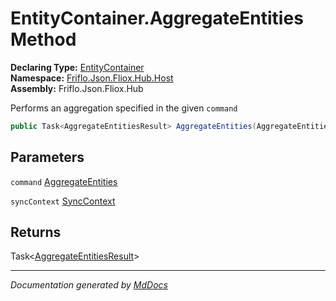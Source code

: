 ﻿<!--  
  <auto-generated>   
    The contents of this file were generated by a tool.  
    Changes to this file may be list if the file is regenerated  
  </auto-generated>   
-->

# EntityContainer.AggregateEntities Method

**Declaring Type:** [EntityContainer](../index.md)  
**Namespace:** [Friflo.Json.Fliox.Hub.Host](../../index.md)  
**Assembly:** Friflo.Json.Fliox.Hub

Performs an aggregation specified in the given `command`

```csharp
public Task<AggregateEntitiesResult> AggregateEntities(AggregateEntities command, SyncContext syncContext);
```

## Parameters

`command`  [AggregateEntities](../../../Protocol/Tasks/AggregateEntities/index.md)

`syncContext`  [SyncContext](../../SyncContext/index.md)

## Returns

Task\<[AggregateEntitiesResult](../../../Protocol/Tasks/AggregateEntitiesResult/index.md)\>

___

*Documentation generated by [MdDocs](https://github.com/ap0llo/mddocs)*
